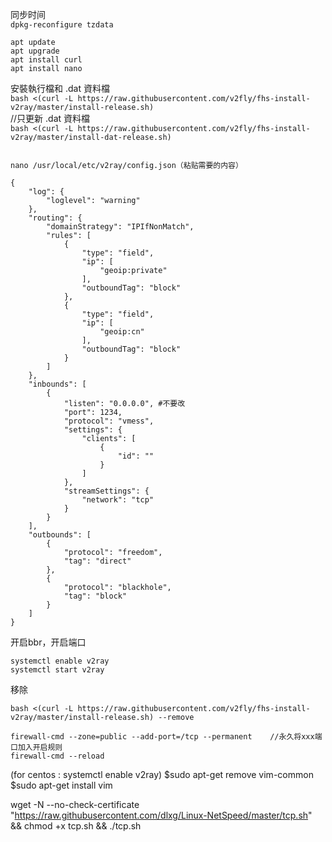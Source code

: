 同步时间  
```dpkg-reconfigure tzdata```  
```
apt update
apt upgrade
apt install curl
apt install nano
```
安裝執行檔和 .dat 資料檔  
```bash <(curl -L https://raw.githubusercontent.com/v2fly/fhs-install-v2ray/master/install-release.sh)```  
//只更新 .dat 資料檔  
```bash <(curl -L https://raw.githubusercontent.com/v2fly/fhs-install-v2ray/master/install-dat-release.sh)```

```

nano /usr/local/etc/v2ray/config.json（粘贴需要的内容）

{
    "log": {
        "loglevel": "warning"
    },
    "routing": {
        "domainStrategy": "IPIfNonMatch",
        "rules": [
            {
                "type": "field",
                "ip": [
                    "geoip:private"
                ],
                "outboundTag": "block"
            },
            {
                "type": "field",
                "ip": [
                    "geoip:cn"
                ],
                "outboundTag": "block"
            }
        ]
    },
    "inbounds": [
        {
            "listen": "0.0.0.0", #不要改
            "port": 1234,
            "protocol": "vmess",
            "settings": {
                "clients": [
                    {
                        "id": ""
                    }
                ]
            },
            "streamSettings": {
                "network": "tcp"
            }
        }
    ],
    "outbounds": [
        {
            "protocol": "freedom",
            "tag": "direct"
        },
        {
            "protocol": "blackhole",
            "tag": "block"
        }
    ]
}
```

开启bbr，开启端口  

```
systemctl enable v2ray
systemctl start v2ray
```

移除  
```
bash <(curl -L https://raw.githubusercontent.com/v2fly/fhs-install-v2ray/master/install-release.sh) --remove
```  
```
firewall-cmd --zone=public --add-port=/tcp --permanent    //永久将xxx端口加入开启规则
firewall-cmd --reload
```

(for centos : systemctl enable v2ray)
$sudo apt-get remove vim-common
$sudo apt-get install vim

wget -N --no-check-certificate "https://raw.githubusercontent.com/dlxg/Linux-NetSpeed/master/tcp.sh" && chmod +x tcp.sh && ./tcp.sh
